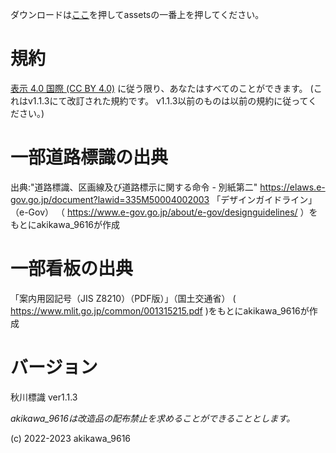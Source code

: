 ダウンロードは[ここ](https://github.com/akikawaken/akikawahyousiki/releases/tag/v1.1.3 "ahaha")を押してassetsの一番上を押してください。

# 規約

[表示 4.0 国際 (CC BY 4.0)](https://creativecommons.org/licenses/by/4.0/deed.ja "ライセンスページに飛ぶ") に従う限り、あなたはすべてのことができます。
(これはv1.1.3にて改訂された規約です。 v1.1.3以前のものは以前の規約に従ってください。)

# 一部道路標識の出典
出典:"道路標識、区画線及び道路標示に関する命令 - 別紙第二" https://elaws.e-gov.go.jp/document?lawid=335M50004002003
「デザインガイドライン」（e-Gov） （ https://www.e-gov.go.jp/about/e-gov/designguidelines/ ）をもとにakikawa_9616が作成

# 一部看板の出典
「案内用図記号（JIS Z8210）（PDF版）」（国土交通省） ( https://www.mlit.go.jp/common/001315215.pdf )をもとにakikawa_9616が作成

# バージョン

秋川標識 ver1.1.3

*akikawa_9616は改造品の配布禁止を求めることができることとします。*

(c) 2022-2023 akikawa_9616
 
